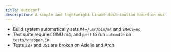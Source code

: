 ```yaml
---
title: autoconf
description: A simple and lightweight Linux® distribution based on musl libc and toybox
---
```


- Build system automatically sets `M4=/usr/bin/m4` and `EMACS=no`
- Test suite requries GNU m4, and `perl` to run `autom4te` on `tests/wrapper.in`
- Tests `227` and `351` are broken on Adelie and Arch
